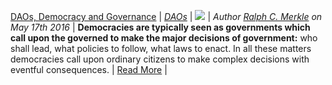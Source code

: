 [DAOs, Democracy and Governance](http://merkle.com/papers/DAOdemocracyDraft.pdf) |
[_DAOs_](https://github.com/aragon/aragon-monthly/blob/master/docs/news/daos.md) |
![](https://i.ytimg.com/vi/dvzpvXLbpv4/maxresdefault.jpg) |
_Author [Ralph C. Merkle](http://www.merkle.com/) on May 17th 2016_ |
**Democracies are typically seen as governments which call upon the governed to make the major decisions of government:** who shall lead, what policies to follow, what laws to enact. In all these matters democracies call upon ordinary citizens to make complex decisions with eventful consequences.  |
[Read More](http://merkle.com/papers/DAOdemocracyDraft.pdf) |
